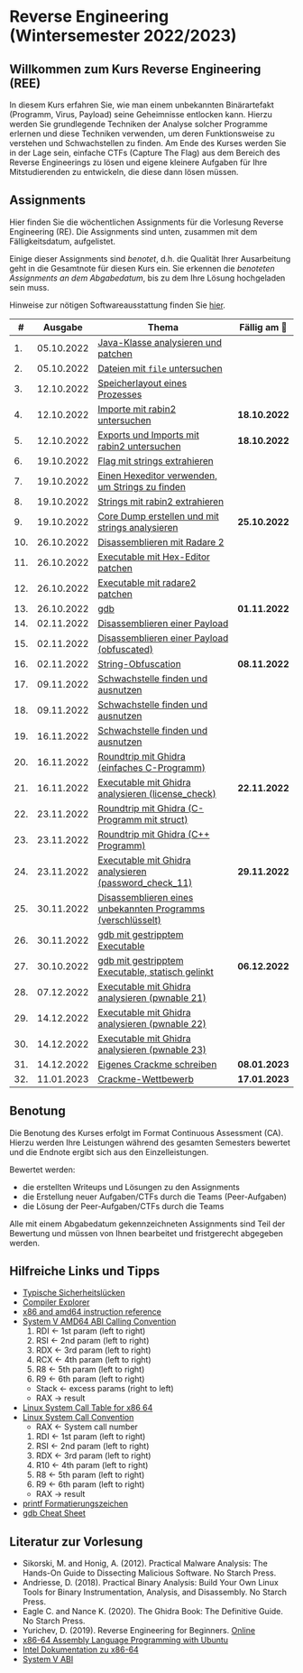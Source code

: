 # Reverse Engineering (Wintersemester 2022/2023)

## Willkommen zum Kurs Reverse Engineering (REE)

In diesem Kurs erfahren Sie, wie man einem unbekannten Binärartefakt (Programm, Virus, Payload) seine Geheimnisse entlocken kann. Hierzu werden Sie grundlegende Techniken der Analyse solcher Programme erlernen und diese Techniken verwenden, um deren Funktionsweise zu verstehen und Schwachstellen zu finden. Am Ende des Kurses werden Sie in der Lage sein, einfache CTFs (Capture The Flag) aus dem Bereich des Reverse Engineerings zu lösen und eigene kleinere Aufgaben für Ihre Mitstudierenden zu entwickeln, die diese dann lösen müssen.


## Assignments

Hier finden Sie die wöchentlichen Assignments für die Vorlesung Reverse Engineering (RE). Die Assignments sind unten, zusammen mit dem Fälligkeitsdatum, aufgelistet.

Einige dieser Assignments sind _benotet_, d.h. die Qualität Ihrer Ausarbeitung geht in die Gesamtnote für diesen Kurs ein. Sie erkennen die _benoteten Assignments an dem Abgabedatum_, bis zu dem Ihre Lösung hochgeladen sein muss.

Hinweise zur nötigen Softwareausstattung finden Sie [hier](help/software.md).

| #  | Ausgabe    | Thema                                                                                   | Fällig am 📆   |
|----|------------|-----------------------------------------------------------------------------------------|----------------|
| 1. | 05.10.2022 | [Java-Klasse analysieren und patchen](Assignment_01/readme.md)                          |                |
| 2. | 05.10.2022 | [Dateien mit `file` untersuchen](Assignment_02/readme.md)                               |                |
| 3. | 12.10.2022 | [Speicherlayout eines Prozesses](Assignment_03/readme.md)                               |                |
| 4. | 12.10.2022 | [Importe mit rabin2 untersuchen](Assignment_04/readme.md)                               | **18.10.2022** |
| 5. | 12.10.2022 | [Exports und Imports mit rabin2 untersuchen](Assignment_05/readme.md)                   | **18.10.2022** |
| 6. | 19.10.2022 | [Flag mit strings extrahieren](Assignment_06/readme.md)                                 |                |
| 7. | 19.10.2022 | [Einen Hexeditor verwenden, um Strings zu finden](Assignment_07/readme.md)              |                |
| 8. | 19.10.2022 | [Strings mit rabin2 extrahieren](Assignment_08/readme.md)                               |                |
| 9. | 19.10.2022 | [Core Dump erstellen und mit strings analysieren](Assignment_09/readme.md)              | **25.10.2022** |
| 10. | 26.10.2022 | [Disassemblieren mit Radare 2](Assignment_10/readme.md)                                 |                |
| 11. | 26.10.2022 | [Executable mit Hex-Editor patchen](Assignment_11/readme.md)                            |                |
| 12. | 26.10.2022 | [Executable mit radare2 patchen](Assignment_12/readme.md)                               |                |
| 13. | 26.10.2022 | [gdb](Assignment_13/readme.md)                                                          | **01.11.2022** |
| 14. | 02.11.2022 | [Disassemblieren einer Payload](Assignment_14/readme.md)                                |                |
| 15. | 02.11.2022 | [Disassemblieren einer Payload (obfuscated)](Assignment_15/readme.md)                   |                |
| 16. | 02.11.2022 | [String-Obfuscation](Assignment_16/readme.md)                                           | **08.11.2022** |
| 17. | 09.11.2022 | [Schwachstelle finden und ausnutzen](Assignment_17/readme.md)                           |                |
| 18. | 09.11.2022 | [Schwachstelle finden und ausnutzen](Assignment_18/readme.md)                           |                |
| 19. | 16.11.2022 | [Schwachstelle finden und ausnutzen](Assignment_19/readme.md)                           |                |
| 20. | 16.11.2022 | [Roundtrip mit Ghidra (einfaches C-Programm)](Assignment_20/readme.md)                  |                |
| 21. | 16.11.2022 | [Executable mit Ghidra analysieren (license_check)](Assignment_21/readme.md)            | **22.11.2022** |
| 22. | 23.11.2022 | [Roundtrip mit Ghidra (C-Programm mit struct)](Assignment_22/readme.md)                 |                |
| 23. | 23.11.2022 | [Roundtrip mit Ghidra (C++ Programm)](Assignment_23/readme.md)                          |                |
| 24. | 23.11.2022 | [Executable mit Ghidra analysieren (password_check_11)](Assignment_24/readme.md)        | **29.11.2022** |
| 25. | 30.11.2022 | [Disassemblieren eines unbekannten Programms (verschlüsselt)](Assignment_25/readme.md)  |                |
| 26. | 30.11.2022 | [gdb mit gestripptem Executable](Assignment_26/readme.md)                               |                |
| 27. | 30.10.2022 | [gdb mit gestripptem Executable, statisch gelinkt](Assignment_27/readme.md)             | **06.12.2022** |
| 28. | 07.12.2022 | [Executable mit Ghidra analysieren (pwnable 21)](Assignment_28/readme.md)               |                |
| 29. | 14.12.2022 | [Executable mit Ghidra analysieren (pwnable 22)](Assignment_29/readme.md)               |                |
| 30. | 14.12.2022 | [Executable mit Ghidra analysieren (pwnable 23)](Assignment_30/readme.md)               |                |
| 31. | 14.12.2022 | [Eigenes Crackme schreiben](Assignment_31/readme.md)                                    | **08.01.2023** |
| 32. | 11.01.2023 | [Crackme-Wettbewerb](Assignment_32/readme.md)                                           | **17.01.2023** |

## Benotung

Die Benotung des Kurses erfolgt im Format Continuous Assessment (CA). Hierzu werden Ihre Leistungen während des gesamten Semesters bewertet und die Endnote ergibt sich aus den Einzelleistungen.

Bewertet werden:

  * die erstellten Writeups und Lösungen zu den Assignments
  * die Erstellung neuer Aufgaben/CTFs durch die Teams (Peer-Aufgaben)
  * die Lösung der Peer-Aufgaben/CTFs durch die Teams

Alle mit einem Abgabedatum gekennzeichneten Assignments sind Teil der Bewertung und müssen von Ihnen bearbeitet und fristgerecht abgegeben werden.


## Hilfreiche Links und Tipps

  * [Typische Sicherheitslücken](help/sicherheitsluecken.md)
  * [Compiler Explorer](https://godbolt.org/)
  * [x86 and amd64 instruction reference](https://www.felixcloutier.com/x86/index.html)
  * [System V AMD64 ABI Calling Convention](https://en.wikipedia.org/wiki/X86_calling_conventions#System_V_AMD64_ABI)
    1. RDI <- 1st param (left to right)
    2. RSI <- 2nd param (left to right)
    3. RDX <- 3rd param (left to right)
    4. RCX <- 4th param (left to right)
    5. R8 <- 5th param (left to right)
    6. R9 <- 6th param (left to right)
    * Stack <- excess params (right to left)
    * RAX -> result
  * [Linux System Call Table for x86 64](http://blog.rchapman.org/posts/Linux_System_Call_Table_for_x86_64/)
  * [Linux System Call Convention](https://en.wikibooks.org/wiki/X86_Assembly/Interfacing_with_Linux)
    * RAX <- System call number
    1. RDI <- 1st param (left to right)
    2. RSI <- 2nd param (left to right)
    3. RDX <- 3rd param (left to right)
    4. R10 <- 4th param (left to right)
    5. R8 <- 5th param (left to right)
    6. R9 <- 6th param (left to right)
    * RAX -> result
  * [printf Formatierungszeichen](http://www2.hs-esslingen.de/~zomotor/home.fhtw-berlin.de/junghans/cref/FUNCTIONS/format.html)
  * [gdb Cheat Sheet](https://users.ece.utexas.edu/~adnan/gdb-refcard.pdf)


## Literatur zur Vorlesung

  * Sikorski, M. and Honig, A. (2012). Practical Malware Analysis: The Hands-On Guide to Dissecting Malicious Software. No Starch Press.
  * Andriesse, D. (2018). Practical Binary Analysis: Build Your Own Linux Tools for Binary Instrumentation, Analysis, and Disassembly. No Starch Press.
  * Eagle C. and Nance K. (2020). The Ghidra Book: The Definitive Guide. No Starch Press.
  * Yurichev, D. (2019). Reverse Engineering for Beginners. [Online](https://beginners.re/main.html)
  * [x86-64 Assembly Language Programming with Ubuntu](http://www.egr.unlv.edu/~ed/assembly64.pdf)
  * [Intel Dokumentation zu x86-64](https://software.intel.com/content/www/us/en/develop/articles/intel-sdm.html)
  * [System V ABI](https://raw.githubusercontent.com/wiki/hjl-tools/x86-psABI/x86-64-psABI-1.0.pdf)
